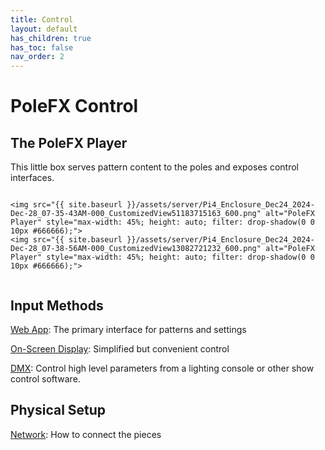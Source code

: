 ```yaml
---
title: Control
layout: default
has_children: true
has_toc: false
nav_order: 2
---
```

# PoleFX Control
## The PoleFX Player
This little box serves pattern content to the poles and exposes control interfaces.
<br>
<div style="display: flex; gap: 20px; justify-content: center; flex-wrap: wrap;">
    
    <img src="{{ site.baseurl }}/assets/server/Pi4_Enclosure_Dec24_2024-Dec-28_07-35-43AM-000_CustomizedView51183715163_600.png" alt="PoleFX Player" style="max-width: 45%; height: auto; filter: drop-shadow(0 0 10px #666666);">
    <img src="{{ site.baseurl }}/assets/server/Pi4_Enclosure_Dec24_2024-Dec-28_07-38-56AM-000_CustomizedView13082721232_600.png" alt="PoleFX Player" style="max-width: 45%; height: auto; filter: drop-shadow(0 0 10px #666666);">
</div>

## Input Methods
[Web App](/control/web_app/web_app.html): The primary interface for patterns and settings

[On-Screen Display](/control/osd.html): Simplified but convenient control

<!--[Keyboard](/control/keyboard.html): The primary interface for patterns and settings-->
[DMX](/control/dmx.html): Control high level parameters from a lighting console or other show control software.


## Physical Setup
[Network](/control/network.html): How to connect the pieces